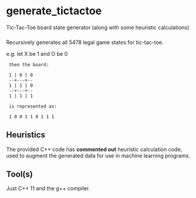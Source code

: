 # generate_tictactoe
Tic-Tac-Toe board state generator (along with some heuristic calculations)

###

Recursively generates all 5478 legal game states for tic-tac-toe.

e.g. let X be 1 and O be 0

     then the board:
     
     1 | 0 | 0
     --+---+--
     1 | 1 | 0
     --+---+--
     1 | 1 | 1
     
     is represented as:
     
     1 0 0 1 1 0 1 1 1
     
## Heuristics

The provided C++ code has <strong>commented out</strong> heuristic calculation code, used to augment the generated data for use in machine learning programs.

## Tool(s)

Just C++ 11 and the g++ compiler.
